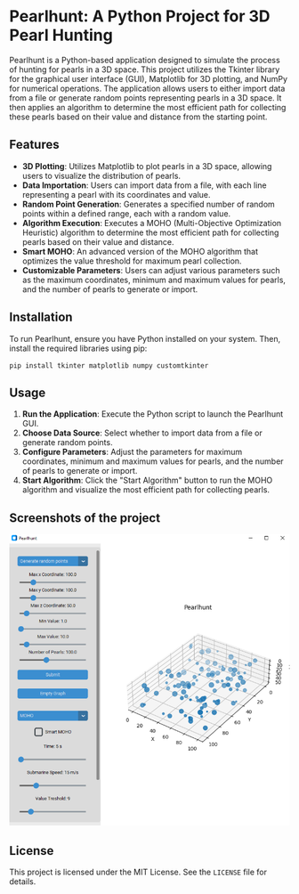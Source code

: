 # Pearlhunt: A Python Project for 3D Pearl Hunting

Pearlhunt is a Python-based application designed to simulate the process of hunting for pearls in a 3D space. This project utilizes the Tkinter library for the graphical user interface (GUI), Matplotlib for 3D plotting, and NumPy for numerical operations. The application allows users to either import data from a file or generate random points representing pearls in a 3D space. It then applies an algorithm to determine the most efficient path for collecting these pearls based on their value and distance from the starting point.

## Features

- **3D Plotting**: Utilizes Matplotlib to plot pearls in a 3D space, allowing users to visualize the distribution of pearls.
- **Data Importation**: Users can import data from a file, with each line representing a pearl with its coordinates and value.
- **Random Point Generation**: Generates a specified number of random points within a defined range, each with a random value.
- **Algorithm Execution**: Executes a MOHO (Multi-Objective Optimization Heuristic) algorithm to determine the most efficient path for collecting pearls based on their value and distance.
- **Smart MOHO**: An advanced version of the MOHO algorithm that optimizes the value threshold for maximum pearl collection.
- **Customizable Parameters**: Users can adjust various parameters such as the maximum coordinates, minimum and maximum values for pearls, and the number of pearls to generate or import.

## Installation

To run Pearlhunt, ensure you have Python installed on your system. Then, install the required libraries using pip:

```batch
pip install tkinter matplotlib numpy customtkinter
```

## Usage

1. **Run the Application**: Execute the Python script to launch the Pearlhunt GUI.
2. **Choose Data Source**: Select whether to import data from a file or generate random points.
3. **Configure Parameters**: Adjust the parameters for maximum coordinates, minimum and maximum values for pearls, and the number of pearls to generate or import.
4. **Start Algorithm**: Click the "Start Algorithm" button to run the MOHO algorithm and visualize the most efficient path for collecting pearls.

## Screenshots of the project
![Screenshot](https://github.com/Levy-Y/submarine-algorithm/blob/main/ScreenShots/beta-v1.0-release-screenshot.PNG)

## License

This project is licensed under the MIT License. See the `LICENSE` file for details.
